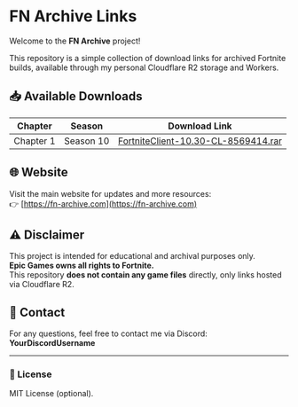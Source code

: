 # FN Archive Links

Welcome to the **FN Archive** project!

This repository is a simple collection of download links for archived Fortnite builds, available through my personal Cloudflare R2 storage and Workers.

## 📥 Available Downloads

| Chapter | Season | Download Link |
|----------|--------|----------------|
| Chapter 1 | Season 10 | [FortniteClient-10.30-CL-8569414.rar](https://fn-archive.com/chapter-1/FortniteClient-10.30-CL-8569414.rar) |

## 🌐 Website

Visit the main website for updates and more resources:  
👉 [https://fn-archive.com](https://fn-archive.com)

## ⚠️ Disclaimer

This project is intended for educational and archival purposes only.  
**Epic Games owns all rights to Fortnite.**  
This repository **does not contain any game files** directly, only links hosted via Cloudflare R2.

## 💬 Contact

For any questions, feel free to contact me via Discord: **YourDiscordUsername**

---

### 📄 License

MIT License (optional).
